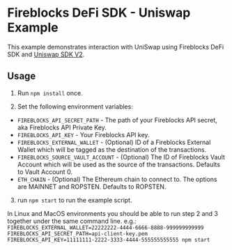 # Fireblocks DeFi SDK - Uniswap Example

This example demonstrates interaction with UniSwap using Fireblocks DeFi SDK and [Uniswap SDK V2](https://uniswap.org/docs/v2/javascript-SDK/quick-start).

## Usage
1) Run ```npm install``` once.

2) Set the following environment variables:
* `FIREBLOCKS_API_SECRET_PATH` - The path of your Fireblocks API secret, aka Fireblocks API Private Key.
* `FIREBLOCKS_API_KEY` -  Your Fireblocks API key.
* `FIREBLOCKS_EXTERNAL_WALLET` -  (Optional) ID of a Fireblocks External Wallet which will be tagged as the destination of the transactions.
* `FIREBLOCKS_SOURCE_VAULT_ACCOUNT` -  (Optional) The ID of Fireblocks Vault Account which will be used as the source of the transactions. Defaults to Vault Account 0.
* `ETH_CHAIN` -  (Optional) The Ethereum chain to connect to. The options are MAINNET and ROPSTEN. Defaults to ROPSTEN.

3) run ```npm start``` to run the example script.

In Linux and MacOS environments you should be able to run step 2 and 3 together under the same command line. e.g.:
`FIREBLOCKS_EXTERNAL_WALLET=22222222-4444-6666-8888-999999999999 FIREBLOCKS_API_SECRET_PATH=api-client-key.pem FIREBLOCKS_API_KEY=11111111-2222-3333-4444-555555555555 npm start`